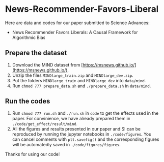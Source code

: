 # News-Recommender-Favors-Liberal

Here are data and codes for our paper submitted to Science Advances:

- News Recommender Favors Liberals: A Causal Framework for Algorithmic Bias

## Prepare the dataset

1. Download the MIND dataset from [https://msnews.github.io/](https://msnews.github.io/).
2. Unzip the files `MINDlarge_train.zip` and `MINDlarge_dev.zip`.
3. Put the folders `MINDlarge_train` and `MINDlarge_dev` into `data/mind`.
4. Run `chmod 777 prepare_data.sh` and `./prepare_data.sh` in `data/mind`.

## Run the codes

1. Run `chmod 777 run.sh` and `./run.sh` in `code` to get the effects used in the paper. For convinience, we have already prepared them in `./code/get_effect/result/mind`.
2. All the figures and results presented in our paper and SI can be reproduced by running the jupyter notebooks in `./code/figures`. You can cancel comments with `plt.savefig()` and the corresponding figures will be automatedly saved in `./code/figures/figures`.

Thanks for using our code!
